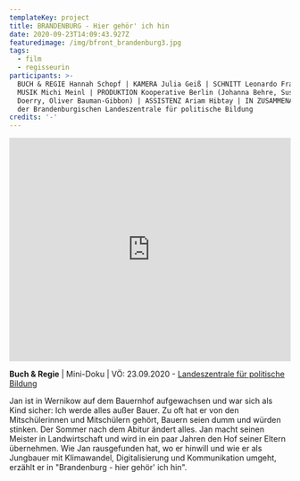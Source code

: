 ```yaml
---
templateKey: project
title: BRANDENBURG - Hier gehör' ich hin
date: 2020-09-23T14:09:43.927Z
featuredimage: /img/bfront_brandenburg3.jpg
tags:
  - film
  - regisseurin
participants: >-
  BUCH & REGIE Hannah Schopf | KAMERA Julia Geiß | SCHNITT Leonardo Franke |
  MUSIK Michi Meinl | PRODUKTION Kooperative Berlin (Johanna Behre, Susanne
  Doerry, Oliver Bauman-Gibbon) | ASSISTENZ Ariam Hibtay | IN ZUSAMMENARBEIT mit
  der Brandenburgischen Landeszentrale für politische Bildung
credits: '-'
---
```

<iframe width="100%" height="400" src="https://www.youtube.com/embed/2NyY5lcNAYg" frameborder="0" allow="accelerometer; autoplay; clipboard-write; encrypted-media; gyroscope; picture-in-picture" allowfullscreen></iframe>

**Buch & Regie** | Mini-Doku | VÖ: 23.09.2020 - [Landeszentrale für politische Bildung](https://www.youtube.com/watch?v=2NyY5lcNAYg)

Jan ist in Wernikow auf dem Bauernhof aufgewachsen und war sich als Kind sicher: Ich werde alles außer Bauer. Zu oft hat er von den Mitschülerinnen und Mitschülern gehört, Bauern seien dumm und würden stinken. Der Sommer nach dem Abitur ändert alles. Jan macht seinen Meister in Landwirtschaft und wird in ein paar Jahren den Hof seiner Eltern übernehmen. Wie Jan rausgefunden hat, wo er hinwill und wie er als Jungbauer mit Klimawandel, Digitalisierung und Kommunikation umgeht, erzählt er in "Brandenburg - hier gehör' ich hin".
